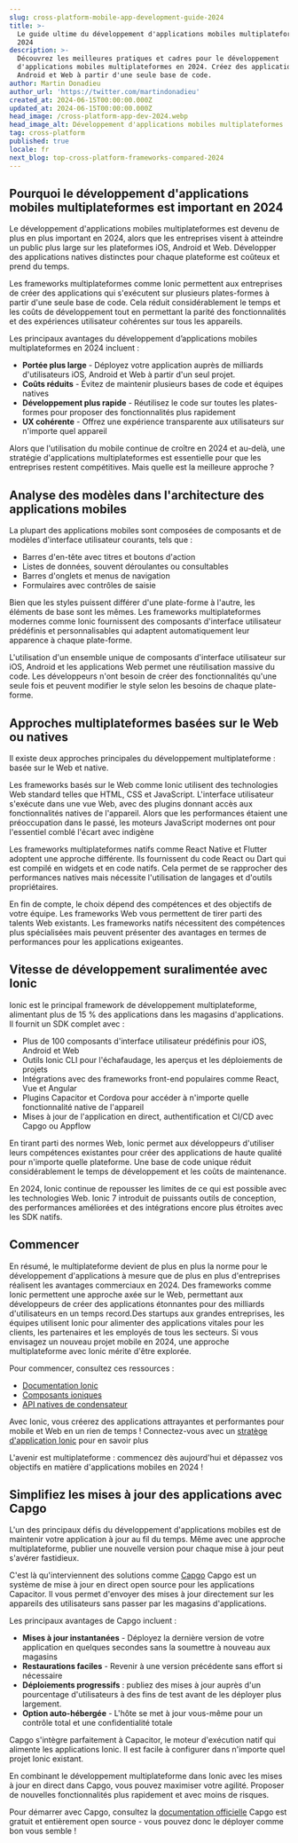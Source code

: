 ```yaml
---
slug: cross-platform-mobile-app-development-guide-2024
title: >-
  Le guide ultime du développement d'applications mobiles multiplateformes en
  2024
description: >-
  Découvrez les meilleures pratiques et cadres pour le développement
  d'applications mobiles multiplateformes en 2024. Créez des applications iOS,
  Android et Web à partir d'une seule base de code.
author: Martin Donadieu
author_url: 'https://twitter.com/martindonadieu'
created_at: 2024-06-15T00:00:00.000Z
updated_at: 2024-06-15T00:00:00.000Z
head_image: /cross-platform-app-dev-2024.webp
head_image_alt: Développement d'applications mobiles multiplateformes
tag: cross-platform
published: true
locale: fr
next_blog: top-cross-platform-frameworks-compared-2024
---
```


## Pourquoi le développement d'applications mobiles multiplateformes est important en 2024

Le développement d'applications mobiles multiplateformes est devenu de plus en plus important en 2024, alors que les entreprises visent à atteindre un public plus large sur les plateformes iOS, Android et Web. Développer des applications natives distinctes pour chaque plateforme est coûteux et prend du temps. 

Les frameworks multiplateformes comme Ionic permettent aux entreprises de créer des applications qui s'exécutent sur plusieurs plates-formes à partir d'une seule base de code. Cela réduit considérablement le temps et les coûts de développement tout en permettant la parité des fonctionnalités et des expériences utilisateur cohérentes sur tous les appareils.

Les principaux avantages du développement d’applications mobiles multiplateformes en 2024 incluent :

- **Portée plus large** - Déployez votre application auprès de milliards d'utilisateurs iOS, Android et Web à partir d'un seul projet. 
- **Coûts réduits** - Évitez de maintenir plusieurs bases de code et équipes natives
- **Développement plus rapide** - Réutilisez le code sur toutes les plates-formes pour proposer des fonctionnalités plus rapidement
- **UX cohérente** - Offrez une expérience transparente aux utilisateurs sur n'importe quel appareil

Alors que l'utilisation du mobile continue de croître en 2024 et au-delà, une stratégie d'applications multiplateformes est essentielle pour que les entreprises restent compétitives. Mais quelle est la meilleure approche ?

## Analyse des modèles dans l'architecture des applications mobiles

La plupart des applications mobiles sont composées de composants et de modèles d'interface utilisateur courants, tels que :

- Barres d'en-tête avec titres et boutons d'action
- Listes de données, souvent déroulantes ou consultables 
- Barres d'onglets et menus de navigation
- Formulaires avec contrôles de saisie 

Bien que les styles puissent différer d'une plate-forme à l'autre, les éléments de base sont les mêmes. Les frameworks multiplateformes modernes comme Ionic fournissent des composants d'interface utilisateur prédéfinis et personnalisables qui adaptent automatiquement leur apparence à chaque plate-forme.

L'utilisation d'un ensemble unique de composants d'interface utilisateur sur iOS, Android et les applications Web permet une réutilisation massive du code. Les développeurs n'ont besoin de créer des fonctionnalités qu'une seule fois et peuvent modifier le style selon les besoins de chaque plate-forme.

## Approches multiplateformes basées sur le Web ou natives

Il existe deux approches principales du développement multiplateforme : basée sur le Web et native.

Les frameworks basés sur le Web comme Ionic utilisent des technologies Web standard telles que HTML, CSS et JavaScript. L'interface utilisateur s'exécute dans une vue Web, avec des plugins donnant accès aux fonctionnalités natives de l'appareil. Alors que les performances étaient une préoccupation dans le passé, les moteurs JavaScript modernes ont pour l'essentiel comblé l'écart avec indigène 

Les frameworks multiplateformes natifs comme React Native et Flutter adoptent une approche différente. Ils fournissent du code React ou Dart qui est compilé en widgets et en code natifs. Cela permet de se rapprocher des performances natives mais nécessite l'utilisation de langages et d'outils propriétaires.

En fin de compte, le choix dépend des compétences et des objectifs de votre équipe. Les frameworks Web vous permettent de tirer parti des talents Web existants. Les frameworks natifs nécessitent des compétences plus spécialisées mais peuvent présenter des avantages en termes de performances pour les applications exigeantes. 

## Vitesse de développement suralimentée avec Ionic

Ionic est le principal framework de développement multiplateforme, alimentant plus de 15 % des applications dans les magasins d'applications. Il fournit un SDK complet avec :

- Plus de 100 composants d'interface utilisateur prédéfinis pour iOS, Android et Web
- Outils Ionic CLI pour l'échafaudage, les aperçus et les déploiements de projets
- Intégrations avec des frameworks front-end populaires comme React, Vue et Angular
- Plugins Capacitor et Cordova pour accéder à n'importe quelle fonctionnalité native de l'appareil
- Mises à jour de l'application en direct, authentification et CI/CD avec Capgo ou Appflow

En tirant parti des normes Web, Ionic permet aux développeurs d'utiliser leurs compétences existantes pour créer des applications de haute qualité pour n'importe quelle plateforme. Une base de code unique réduit considérablement le temps de développement et les coûts de maintenance.

En 2024, Ionic continue de repousser les limites de ce qui est possible avec les technologies Web. Ionic 7 introduit de puissants outils de conception, des performances améliorées et des intégrations encore plus étroites avec les SDK natifs.

## Commencer

En résumé, le multiplateforme devient de plus en plus la norme pour le développement d'applications à mesure que de plus en plus d'entreprises réalisent les avantages commerciaux en 2024. Des frameworks comme Ionic permettent une approche axée sur le Web, permettant aux développeurs de créer des applications étonnantes pour des milliards d'utilisateurs en un temps record.Des startups aux grandes entreprises, les équipes utilisent Ionic pour alimenter des applications vitales pour les clients, les partenaires et les employés de tous les secteurs. Si vous envisagez un nouveau projet mobile en 2024, une approche multiplateforme avec Ionic mérite d'être explorée.

Pour commencer, consultez ces ressources :

- [Documentation Ionic](https://ionicframeworkcom/docs)
- [Composants ioniques](https://ionicframeworkcom/docs/components)
- [API natives de condensateur](https://capacitorionicframeworkcom/)

Avec Ionic, vous créerez des applications attrayantes et performantes pour mobile et Web en un rien de temps ! Connectez-vous avec un [stratège d'application Ionic](https://ionicio/enterprise/strategy-session) pour en savoir plus 

L'avenir est multiplateforme : commencez dès aujourd'hui et dépassez vos objectifs en matière d'applications mobiles en 2024 !

## Simplifiez les mises à jour des applications avec Capgo

L'un des principaux défis du développement d'applications mobiles est de maintenir votre application à jour au fil du temps. Même avec une approche multiplateforme, publier une nouvelle version pour chaque mise à jour peut s'avérer fastidieux.

C'est là qu'interviennent des solutions comme [Capgo](https://capgoapp/) Capgo est un système de mise à jour en direct open source pour les applications Capacitor. Il vous permet d'envoyer des mises à jour directement sur les appareils des utilisateurs sans passer par les magasins d'applications.

Les principaux avantages de Capgo incluent :

- **Mises à jour instantanées** - Déployez la dernière version de votre application en quelques secondes sans la soumettre à nouveau aux magasins
- **Restaurations faciles** - Revenir à une version précédente sans effort si nécessaire 
- **Déploiements progressifs** : publiez des mises à jour auprès d'un pourcentage d'utilisateurs à des fins de test avant de les déployer plus largement.
- **Option auto-hébergée** - L'hôte se met à jour vous-même pour un contrôle total et une confidentialité totale

Capgo s'intègre parfaitement à Capacitor, le moteur d'exécution natif qui alimente les applications Ionic. Il est facile à configurer dans n'importe quel projet Ionic existant.

En combinant le développement multiplateforme dans Ionic avec les mises à jour en direct dans Capgo, vous pouvez maximiser votre agilité. Proposer de nouvelles fonctionnalités plus rapidement et avec moins de risques.

Pour démarrer avec Capgo, consultez la [documentation officielle](https://docscapgoapp/) Capgo est gratuit et entièrement open source - vous pouvez donc le déployer comme bon vous semble !